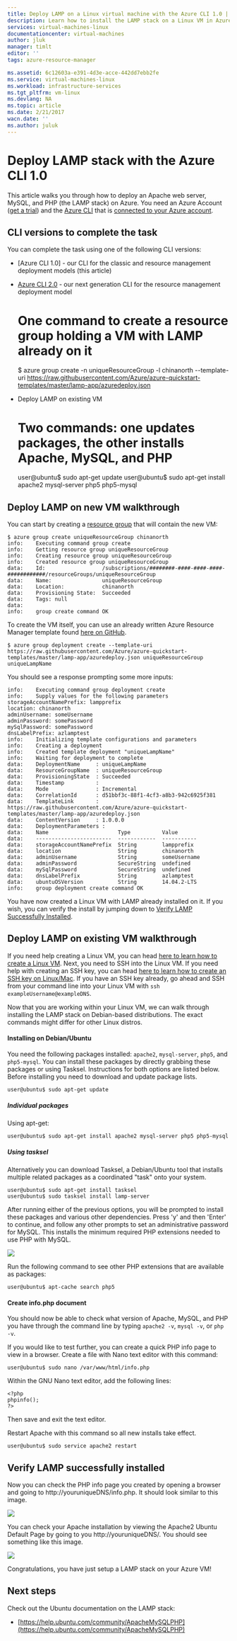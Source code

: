```yaml
---
title: Deploy LAMP on a Linux virtual machine with the Azure CLI 1.0 | Azure
description: Learn how to install the LAMP stack on a Linux VM in Azure
services: virtual-machines-linux
documentationcenter: virtual-machines
author: jluk
manager: timlt
editor: ''
tags: azure-resource-manager

ms.assetid: 6c12603a-e391-4d3e-acce-442dd7ebb2fe
ms.service: virtual-machines-linux
ms.workload: infrastructure-services
ms.tgt_pltfrm: vm-linux
ms.devlang: NA
ms.topic: article
ms.date: 2/21/2017
wacn.date: ''
ms.author: juluk
---
```


# Deploy LAMP stack with the Azure CLI 1.0
This article walks you through how to deploy an Apache web server, MySQL, and PHP (the LAMP stack) on Azure. You need an Azure Account ([get a trial](https://www.azure.cn/pricing/1rmb-trial/)) and the [Azure CLI](/documentation/articles/cli-install-nodejs/) that is [connected to your Azure account](../xplat-cli-connect.md).

## CLI versions to complete the task
You can complete the task using one of the following CLI versions:

- [Azure CLI 1.0] - our CLI for the classic and resource management deployment models (this article)
- [Azure CLI 2.0](./virtual-machines-linux-create-lamp-stack.md) - our next generation CLI for the resource management deployment model

    # One command to create a resource group holding a VM with LAMP already on it
    $ azure group create -n uniqueResourceGroup -l chinanorth --template-uri https://raw.githubusercontent.com/Azure/azure-quickstart-templates/master/lamp-app/azuredeploy.json

* Deploy LAMP on existing VM

    # Two commands: one updates packages, the other installs Apache, MySQL, and PHP
    user@ubuntu$ sudo apt-get update
    user@ubuntu$ sudo apt-get install apache2 mysql-server php5 php5-mysql

## Deploy LAMP on new VM walkthrough
You can start by creating a [resource group](../azure-resource-manager/resource-group-overview.md) that will contain the new VM:

```
$ azure group create uniqueResourceGroup chinanorth
info:    Executing command group create
info:    Getting resource group uniqueResourceGroup
info:    Creating resource group uniqueResourceGroup
info:    Created resource group uniqueResourceGroup
data:    Id:                  /subscriptions/########-####-####-####-############/resourceGroups/uniqueResourceGroup
data:    Name:                uniqueResourceGroup
data:    Location:            chinanorth
data:    Provisioning State:  Succeeded
data:    Tags: null
data:
info:    group create command OK
```

To create the VM itself, you can use an already written Azure Resource Manager template found [here on GitHub](https://github.com/Azure/azure-quickstart-templates/tree/master/lamp-app).

```
$ azure group deployment create --template-uri https://raw.githubusercontent.com/Azure/azure-quickstart-templates/master/lamp-app/azuredeploy.json uniqueResourceGroup uniqueLampName
```

You should see a response prompting some more inputs:

```
info:    Executing command group deployment create
info:    Supply values for the following parameters
storageAccountNamePrefix: lampprefix
location: chinanorth
adminUsername: someUsername
adminPassword: somePassword
mySqlPassword: somePassword
dnsLabelPrefix: azlamptest
info:    Initializing template configurations and parameters
info:    Creating a deployment
info:    Created template deployment "uniqueLampName"
info:    Waiting for deployment to complete
data:    DeploymentName     : uniqueLampName
data:    ResourceGroupName  : uniqueResourceGroup
data:    ProvisioningState  : Succeeded
data:    Timestamp          :
data:    Mode               : Incremental
data:    CorrelationId      : d51bbf3c-88f1-4cf3-a8b3-942c6925f381
data:    TemplateLink       : https://raw.githubusercontent.com/Azure/azure-quickstart-templates/master/lamp-app/azuredeploy.json
data:    ContentVersion     : 1.0.0.0
data:    DeploymentParameters :
data:    Name                      Type          Value
data:    ------------------------  ------------  -----------
data:    storageAccountNamePrefix  String        lampprefix
data:    location                  String        chinanorth
data:    adminUsername             String        someUsername
data:    adminPassword             SecureString  undefined
data:    mySqlPassword             SecureString  undefined
data:    dnsLabelPrefix            String        azlamptest
data:    ubuntuOSVersion           String        14.04.2-LTS
info:    group deployment create command OK
```

You have now created a Linux VM with LAMP already installed on it. If you wish, you can verify the install by jumping down to [Verify LAMP Successfully Installed](#verify-lamp-successfully-installed).

## Deploy LAMP on existing VM walkthrough
If you need help creating a Linux VM, you can head [here to learn how to create a Linux VM](./virtual-machines-linux-quick-create-cli.md). 
Next, you need to SSH into the Linux VM. If you need help with creating an SSH key, you can head [here to learn how to create an SSH key on Linux/Mac](./virtual-machines-linux-mac-create-ssh-keys.md).
If you have an SSH key already, go ahead and SSH from your command line into your Linux VM with `ssh exampleUsername@exampleDNS`.

Now that you are working within your Linux VM, we can walk through installing the LAMP stack on Debian-based distributions. The exact commands might differ for other Linux distros.

#### Installing on Debian/Ubuntu
You need the following packages installed: `apache2`, `mysql-server`, `php5`, and `php5-mysql`. You can install these packages by directly grabbing these packages or using Tasksel. Instructions for both options are listed below.
Before installing you need to download and update package lists.

```
user@ubuntu$ sudo apt-get update
```

##### Individual packages
Using apt-get:

```
user@ubuntu$ sudo apt-get install apache2 mysql-server php5 php5-mysql
```

##### Using tasksel
Alternatively you can download Tasksel, a Debian/Ubuntu tool that installs multiple related packages as a coordinated "task" onto your system.

```
user@ubuntu$ sudo apt-get install tasksel
user@ubuntu$ sudo tasksel install lamp-server
```

After running either of the previous options, you will be prompted to install these packages and various other dependencies. Press 'y' and then 'Enter' to continue, and follow any other prompts to set an administrative password for MySQL. This installs the minimum required PHP extensions needed to use PHP with MySQL. 

![][1]

Run the following command to see other PHP extensions that are available as packages:

```
user@ubuntu$ apt-cache search php5
```

#### Create info.php document
You should now be able to check what version of Apache, MySQL, and PHP you have through the command line by typing `apache2 -v`, `mysql -v`, or `php -v`.

If you would like to test further, you can create a quick PHP info page to view in a browser. Create a file with Nano text editor with this command:

```
user@ubuntu$ sudo nano /var/www/html/info.php
```

Within the GNU Nano text editor, add the following lines:

```
<?php
phpinfo();
?>
```

Then save and exit the text editor.

Restart Apache with this command so all new installs take effect.

```
user@ubuntu$ sudo service apache2 restart
```

## Verify LAMP successfully installed
Now you can check the PHP info page you created by opening a browser and going to http://youruniqueDNS/info.php. It should look similar to this image.

![][2]

You can check your Apache installation by viewing the Apache2 Ubuntu Default Page by going to you http://youruniqueDNS/. You should see something like this image.

![][3]

Congratulations, you have just setup a LAMP stack on your Azure VM!

## Next steps
Check out the Ubuntu documentation on the LAMP stack:

* [https://help.ubuntu.com/community/ApacheMySQLPHP](https://help.ubuntu.com/community/ApacheMySQLPHP)

[1]: ./media/virtual-machines-linux-deploy-lamp-stack/configmysqlpassword-small.png
[2]: ./media/virtual-machines-linux-deploy-lamp-stack/phpsuccesspage.png
[3]: ./media/virtual-machines-linux-deploy-lamp-stack/apachesuccesspage.png